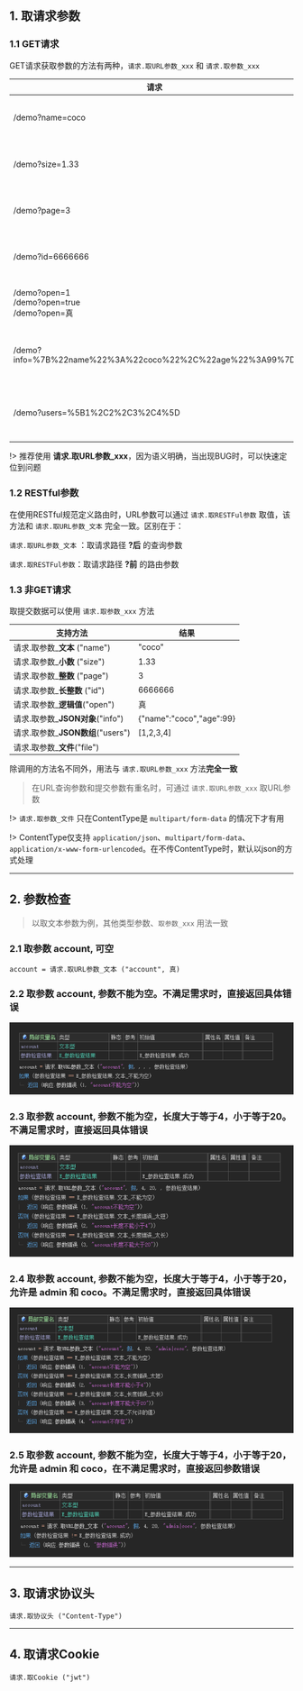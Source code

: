 ## 1. 取请求参数

### 1.1 GET请求

GET请求获取参数的方法有两种，`请求.取URL参数_xxx` 和 `请求.取参数_xxx`

| 请求                                                      | 使用方法                              | 结果                     |
| --------------------------------------------------------- | ------------------------------------- | ------------------------ |
| /demo?name=coco                                           | 请求.取URL参数\_**文本** ("name")     | "coco"                   |
| /demo?size=1.33                                           | 请求.取URL参数\_**小数** ("size")     | 1.33                     |
| /demo?page=3                                              | 请求.取URL参数\_**整数** ("page")     | 3                        |
| /demo?id=6666666                                          | 请求.取URL参数\_**长整数** ("id")     | 6666666                  |
| /demo?open=1<br />/demo?open=true<br />/demo?open=真      | 请求.取URL参数_**逻辑值**("open")     | 真                       |
| /demo?info=%7B%22name%22%3A%22coco%22%2C%22age%22%3A99%7D | 请求.取URL参数\_**JSON对象**("info")  | {"name":"coco","age":99} |
| /demo?users=%5B1%2C2%2C3%2C4%5D                           | 请求.取URL参数\_**JSON数组**("users") | [1,2,3,4]                |

!> 推荐使用 **请求.取URL参数_xxx**，因为语义明确，当出现BUG时，可以快速定位到问题



### 1.2 RESTful参数

在使用RESTful规范定义路由时，URL参数可以通过 `请求.取RESTFul参数` 取值，该方法和 `请求.取URL参数_文本` 完全一致。区别在于：

 `请求.取URL参数_文本` ：取请求路径 **?后** 的查询参数

 `请求.取RESTFul参数`：取请求路径 **?前** 的路由参数



### 1.3 非GET请求

取提交数据可以使用 `请求.取参数_xxx` 方法

| 支持方法                          | 结果                     |
| --------------------------------- | ------------------------ |
| 请求.取参数\_**文本** ("name")    | "coco"                   |
| 请求.取参数\_**小数** ("size")    | 1.33                     |
| 请求.取参数\_**整数** ("page")    | 3                        |
| 请求.取参数\_**长整数** ("id")    | 6666666                  |
| 请求.取参数_**逻辑值**("open")    | 真                       |
| 请求.取参数\_**JSON对象**("info") | {"name":"coco","age":99} |
| 请求.取参数_**JSON数组**("users") | [1,2,3,4]                |
| 请求.取参数_**文件**("file")      |                          |

除调用的方法名不同外，用法与 `请求.取URL参数_xxx` 方法**完全一致**

> 在URL查询参数和提交参数有重名时，可通过 `请求.取URL参数_xxx` 取URL参数

!> `请求.取参数_文件` 只在ContentType是 `multipart/form-data` 的情况下才有用 

!> ContentType仅支持 `application/json`、`multipart/form-data`、`application/x-www-form-urlencoded`。在不传ContentType时，默认以json的方式处理

---

## 2. 参数检查

> 以取文本参数为例，其他类型参数、`取参数_xxx` 用法一致

### 2.1 取参数 account, 可空

   ```
   account = 请求.取URL参数_文本 ("account", 真)
   ```

### 2.2 取参数 account, 参数不能为空。不满足需求时，直接返回**具体错误**

   ![image-20231004160447458](请求.assets/image-20231004160447458.png)

### 2.3 取参数 account, 参数不能为空，长度大于等于4，小于等于20。不满足需求时，直接返回**具体错误**

   ![image-20231004160544476](请求.assets/image-20231004160544476.png)

### 2.4 取参数 account, 参数不能为空，长度大于等于4，小于等于20，允许是 admin 和 coco。不满足需求时，直接返回**具体错误**

   ![image-20231004160708454](请求.assets/image-20231004160708454.png)

### 2.5 取参数 account, 参数不能为空，长度大于等于4，小于等于20，允许是 admin 和 coco，在不满足需求时，直接返回**参数错误**

   ![image-20231004160927156](请求.assets/image-20231004160927156.png)

---

## 3. 取请求协议头

```
请求.取协议头 ("Content-Type")
```

---

## 4. 取请求Cookie

```
请求.取Cookie ("jwt")
```

